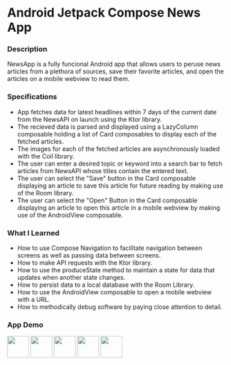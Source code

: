 # Android Jetpack Compose News App

### Description
NewsApp is a fully funcional Android app that allows users to peruse news articles from a plethora of sources, save their favorite articles, and open the articles on a mobile webview to read them.

### Specifications
* App fetches data for latest headlines within 7 days of the current date from the NewsAPI on launch using the Ktor library.
* The recieved data is parsed and displayed using a LazyColumn composable holding a list of Card composables to display each of the fetched articles.
* The images for each of the fetched articles are asynchronously loaded with the Coil library.
* The user can enter a desired topic or keyword into a search bar to fetch articles from NewsAPI whose titles contain the entered text.
* The user can select the "Save" button in the Card composable displaying an article to save this article for future reading by making use of the Room library.
* The user can select the "Open" Button in the Card composable displaying an article to open this article in a mobile webview by making use of the AndroidView composable.

### What I Learned
* How to use Compose Navigation to facilitate navigation between screens as well as passing data between screens.
* How to make API requests with the Ktor library.
* How to use the produceState method to maintain a state for data that updates when another state changes.
* How to persist data to a local database with the Room Library.
* How to use the AndroidView composable to open a mobile webview with a URL.
* How to methodically debug software by paying close attention to detail.

### App Demo
  <img src="https://github.com/Abid-Hussain36/NewsApp/assets/96400204/c8bad715-4228-44f6-81ba-058df0a3704c" width="50" />
  <img src="https://github.com/Abid-Hussain36/NewsApp/assets/96400204/a2d32a9c-06d5-40d0-9c87-4d2d21779eed" width="50" /> 
  <img src="https://github.com/Abid-Hussain36/NewsApp/assets/96400204/da912e54-25f9-4f29-9f4f-c1d1bccfadc9" width="50" />
  <img src="https://github.com/Abid-Hussain36/NewsApp/assets/96400204/fcea795c-f7d0-492a-adf1-b64a635437b7" width="50" />
  <img src="https://github.com/Abid-Hussain36/NewsApp/assets/96400204/f0de558b-3c95-47c3-85a5-eb3db3f16333" width="50" /> 
